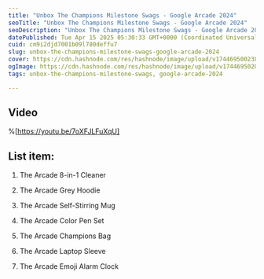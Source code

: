 ```yaml
---
title: "Unbox The Champions Milestone Swags - Google Arcade 2024"
seoTitle: "Unbox The Champions Milestone Swags - Google Arcade 2024"
seoDescription: "Unbox The Champions Milestone Swags - Google Arcade 2024"
datePublished: Tue Apr 15 2025 05:30:33 GMT+0000 (Coordinated Universal Time)
cuid: cm9i2djd7001b09l780deffu7
slug: unbox-the-champions-milestone-swags-google-arcade-2024
cover: https://cdn.hashnode.com/res/hashnode/image/upload/v1744695002388/f83005df-fe53-4be1-93f6-3a484b0d6ffe.png
ogImage: https://cdn.hashnode.com/res/hashnode/image/upload/v1744695020262/f18c67b2-9ebd-478b-a3ee-3cdf616546bf.png
tags: unbox-the-champions-milestone-swags, google-arcade-2024

---
```


## Video

%[https://youtu.be/7oXFJLFuXqU] 

## List item:

1. The Arcade 8-in-1 Cleaner
    
2. The Arcade Grey Hoodie
    
3. The Arcade Self-Stirring Mug
    
4. The Arcade Color Pen Set
    
5. The Arcade Champions Bag
    
6. The Arcade Laptop Sleeve
    
7. The Arcade Emoji Alarm Clock